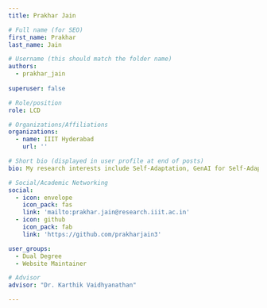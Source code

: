 ```yaml
---
title: Prakhar Jain

# Full name (for SEO)
first_name: Prakhar
last_name: Jain

# Username (this should match the folder name)
authors:
  - prakhar_jain
  
superuser: false

# Role/position
role: LCD

# Organizations/Affiliations
organizations:
  - name: IIIT Hyderabad
    url: ''

# Short bio (displayed in user profile at end of posts)
bio: My research interests include Self-Adaptation, GenAI for Self-Adaptation, Reinforcement Learning for Self-Adaptation

# Social/Academic Networking
social:
  - icon: envelope
    icon_pack: fas
    link: 'mailto:prakhar.jain@research.iiit.ac.in'
  - icon: github
    icon_pack: fab
    link: 'https://github.com/prakharjain3'

user_groups:
  - Dual Degree
  - Website Maintainer

# Advisor
advisor: "Dr. Karthik Vaidhyanathan"

---
```

